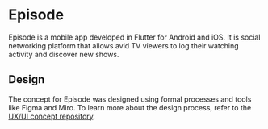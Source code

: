 # Episode

Episode is a mobile app developed in Flutter for Android and iOS. It is social networking platform that allows avid TV viewers to log their watching activity and discover new shows.

## Design
The concept for Episode was designed using formal processes and tools like Figma and Miro. To learn more about the design process, refer to the [UX/UI concept repository](https://github.com/jerielng/episode-designs).
